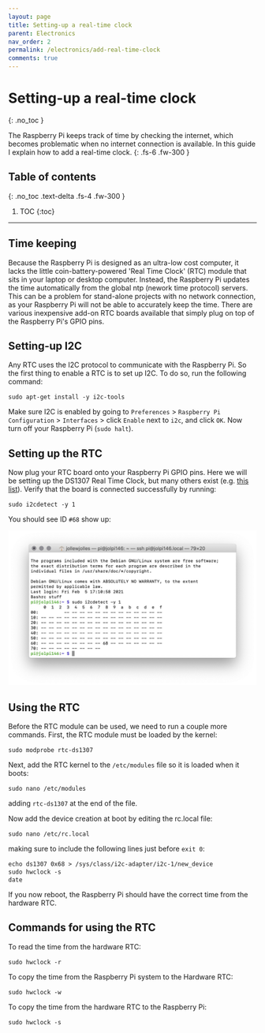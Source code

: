```yaml
---
layout: page
title: Setting-up a real-time clock
parent: Electronics
nav_order: 2
permalink: /electronics/add-real-time-clock
comments: true
---
```


# Setting-up a real-time clock
{: .no_toc }

The Raspberry Pi keeps track of time by checking the internet, which becomes problematic when no internet connection is available. In this guide I explain how to add a real-time clock.
{: .fs-6 .fw-300 }

## Table of contents
{: .no_toc .text-delta .fs-4 .fw-300 }

1. TOC
{:toc}
---

## Time keeping
Because the Raspberry Pi is designed as an ultra-low cost computer, it lacks the little coin-battery-powered 'Real Time Clock' (RTC) module that sits in your laptop or desktop computer. Instead, the Raspberry Pi updates the time automatically from the global ntp (nework time protocol) servers. This can be a problem for stand-alone projects with no network connection, as your Raspberry Pi will not be able to accurately keep the time. There are various inexpensive add-on RTC boards available that simply plug on top of the Raspberry Pi's GPIO pins.

## Setting-up I2C
Any RTC uses the I2C protocol to communicate with the Raspberry Pi. So the first thing to enable a RTC is to set up I2C. To do so, run the following command:

```
sudo apt-get install -y i2c-tools
```

Make sure I2C is enabled by going to `Preferences` > `Raspberry Pi Configuration` > `Interfaces` > click `Enable` next to `i2c`, and click `OK`. Now turn off your Raspberry Pi (`sudo halt`).

## Setting up the RTC
Now plug your RTC board onto your Raspberry Pi GPIO pins. Here we will be setting up the DS1307 Real Time Clock, but many others exist (e.g. [this list](https://github.com/raspberrypi/linux/blob/rpi-4.4.y/arch/arm/boot/dts/overlays/i2c-rtc-overlay.dts)). Verify that the board is connected successfully by running:

```
sudo i2cdetect -y 1
```

You should see ID `#68` show up:

[![i2c sensor](/assets/images/i2c-sensor.jpg?style=centerimgmed)](/assets/images/i2c-sensor.jpg)

## Using the RTC
Before the RTC module can be used, we need to run a couple more commands. First, the RTC module must be loaded by the kernel:

```
sudo modprobe rtc-ds1307
```

Next, add the RTC kernel to the `/etc/modules` file so it is loaded when it boots:

```
sudo nano /etc/modules
```

adding `rtc-ds1307` at the end of the file.

Now add the device creation at boot by editing the rc.local file:

```
sudo nano /etc/rc.local
```

making sure to include the following lines just before `exit 0`:

```
echo ds1307 0x68 > /sys/class/i2c-adapter/i2c-1/new_device
sudo hwclock -s
date
```

If you now reboot, the Raspberry Pi should have the correct time from the hardware RTC.

## Commands for using the RTC
To read the time from the hardware RTC:

```
sudo hwclock -r
```

To copy the time from the Raspberry Pi system to the Hardware RTC:

```
sudo hwclock -w
```

To copy the time from the hardware RTC to the Raspberry Pi:

```
sudo hwclock -s
```
